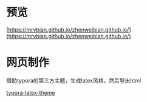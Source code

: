# 预览
[https://mrvbian.github.io/zhenweibian.github.io/](https://mrvbian.github.io/zhenweibian.github.io/)

# 网页制作
借助typora的第三方主题，生成latex风格，然后导出html

[typora-latex-theme](https://github.com/Keldos-Li/typora-latex-theme)
